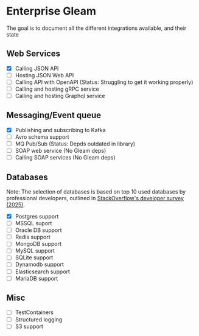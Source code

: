 # Enterprise Gleam

The goal is to document all the different integrations available, and their state

## Web Services

- [x] Calling JSON API
- [ ] Hosting JSON Web API
- [ ] Calling API with OpenAPI (Status: Struggling to get it working properly)
- [ ] Calling and hosting gRPC service
- [ ] Calling and hosting Graphql service

## Messaging/Event queue

- [x] Publishing and subscribing to Kafka
- [ ] Avro schema support
- [ ] MQ Pub/Sub (Status: Depds outdated in library)
- [ ] SOAP web service (No Gleam deps)
- [ ] Calling SOAP services (No Gleam deps)

## Databases

Note: The selection of databases is based on top 10 used databases by
professional developers, outlined in [StackOverflow's developer survey (2025)](https://survey.stackoverflow.co/2025/technology#1-databases).

- [x] Postgres support
- [ ] MSSQL suport
- [ ] Oracle DB support
- [ ] Redis support
- [ ] MongoDB support
- [ ] MySQL support
- [ ] SQLite support
- [ ] Dynamodb support
- [ ] Elasticsearch support
- [ ] MariaDB support

## Misc

- [ ] TestContainers
- [ ] Structured logging
- [ ] S3 support
